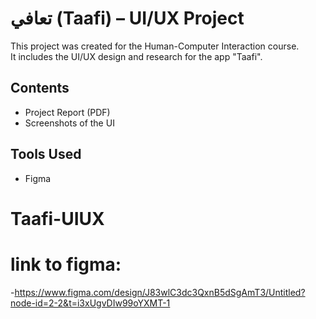 # تعافي (Taafi) – UI/UX Project
This project was created for the Human-Computer Interaction course.  
It includes the UI/UX design and research for the app "Taafi".

## Contents
- Project Report (PDF)
- Screenshots of the UI

## Tools Used
- Figma
# Taafi-UIUX

# link to figma:
-https://www.figma.com/design/J83wlC3dc3QxnB5dSgAmT3/Untitled?node-id=2-2&t=i3xUgvDIw99oYXMT-1
